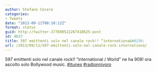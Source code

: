 ```yaml
---
author: Stefano Cecere
categories:
- Tweets
date: "2013-09-11T08:10:12Z"
format: status
guid: http://twitter-377690522267418625-post
id: 4637
title: 597 emittenti solo nel canale rock!! “internationa&#8230;
url: /2013/09/11/597-emittenti-solo-nel-canale-rock-internationa/
---
```


597 emittenti solo nel canale rock!! “international / World” ne ha 908! ora ascolto solo Bollywood music. [#itunes](http://twitter.com/search?q=%23itunes) [#radionnivoro](http://twitter.com/search?q=%23radionnivoro)
